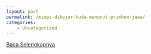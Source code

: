 ```yaml
---
layout: post
permalink: /mimpi-dikejar-kuda-menurut-primbon-jawa/
categories:
    - Uncategorized
---
```


[Baca Selengkapnya](/10)